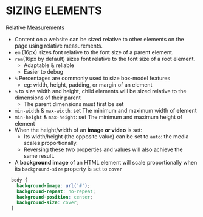 # SIZING ELEMENTS

Relative Measurements

* Content on a website can be sized relative to other elements on the page using relative measurements.
* `em` (16px) sizes font relative to the font size of a parent element.
* `rem`(16px by default) sizes font relative to the font size of a root element.
    * Adaptable & reliable
    * Easier to debug
* `%` Percentages are commonly used to size box-model features
    * eg: width, height, padding, or margin of an element
* `%` to size width and height, child elements will be sized relative to the dimensions of their parent
    * The parent dimensions must first be set
* `min-width` & `max-width`: set The minimum and maximum width of element
* `min-height` & `max-height`: set The minimum and maximum height of element
* When the height/width of an **image or video** is set:
    * Its width/height (the opposite value) can be set to `auto`: the media scales proportionally.
    * Reversing these two properties and values will also achieve the same result.
* A **background image** of an HTML element will scale proportionally when its `background-size` property is set to `cover`
```css
  body {
    background-image: url('#');
    background-repeat: no-repeat;
    background-position: center;
    background-size: cover;
  }
```
